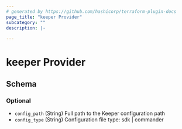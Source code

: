 ```yaml
---
# generated by https://github.com/hashicorp/terraform-plugin-docs
page_title: "keeper Provider"
subcategory: ""
description: |-
  
---
```


# keeper Provider





<!-- schema generated by tfplugindocs -->
## Schema

### Optional

- `config_path` (String) Full path to the Keeper configuration path
- `config_type` (String) Configuration file type: sdk | commander
